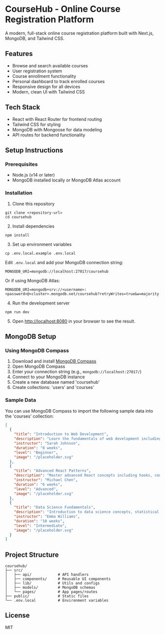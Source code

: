 
# CourseHub - Online Course Registration Platform

A modern, full-stack online course registration platform built with Next.js, MongoDB, and Tailwind CSS.

## Features

- Browse and search available courses
- User registration system
- Course enrollment functionality
- Personal dashboard to track enrolled courses
- Responsive design for all devices
- Modern, clean UI with Tailwind CSS

## Tech Stack

- React with React Router for frontend routing
- Tailwind CSS for styling
- MongoDB with Mongoose for data modeling
- API routes for backend functionality

## Setup Instructions

### Prerequisites

- Node.js (v14 or later)
- MongoDB installed locally or MongoDB Atlas account

### Installation

1. Clone this repository
```
git clone <repository-url>
cd coursehub
```

2. Install dependencies
```
npm install
```

3. Set up environment variables
```
cp .env.local.example .env.local
```
Edit `.env.local` and add your MongoDB connection string:
```
MONGODB_URI=mongodb://localhost:27017/coursehub
```
Or if using MongoDB Atlas:
```
MONGODB_URI=mongodb+srv://<username>:<password>@<cluster>.mongodb.net/coursehub?retryWrites=true&w=majority
```

4. Run the development server
```
npm run dev
```

5. Open [http://localhost:8080](http://localhost:8080) in your browser to see the result.

## MongoDB Setup

### Using MongoDB Compass

1. Download and install [MongoDB Compass](https://www.mongodb.com/try/download/compass)
2. Open MongoDB Compass
3. Enter your connection string (e.g., `mongodb://localhost:27017/`)
4. Connect to your MongoDB instance
5. Create a new database named 'coursehub'
6. Create collections: 'users' and 'courses'

### Sample Data

You can use MongoDB Compass to import the following sample data into the 'courses' collection:

```json
[
  {
    "title": "Introduction to Web Development",
    "description": "Learn the fundamentals of web development including HTML, CSS, and JavaScript. Build responsive websites from scratch and understand core concepts.",
    "instructor": "Sarah Johnson",
    "duration": "8 weeks",
    "level": "Beginner",
    "image": "/placeholder.svg"
  },
  {
    "title": "Advanced React Patterns",
    "description": "Master advanced React concepts including hooks, context API, performance optimization, and design patterns for building scalable applications.",
    "instructor": "Michael Chen",
    "duration": "6 weeks",
    "level": "Advanced",
    "image": "/placeholder.svg"
  },
  {
    "title": "Data Science Fundamentals",
    "description": "Introduction to data science concepts, statistical analysis, and machine learning basics using Python and popular libraries.",
    "instructor": "Emma Williams",
    "duration": "10 weeks",
    "level": "Intermediate",
    "image": "/placeholder.svg"
  }
]
```

## Project Structure

```
coursehub/
├── src/
│   ├── api/            # API handlers
│   ├── components/     # Reusable UI components
│   ├── lib/            # Utils and configs
│   ├── models/         # MongoDB schemas
│   └── pages/          # App pages/routes
├── public/             # Static files
└── .env.local          # Environment variables
```

## License

MIT
